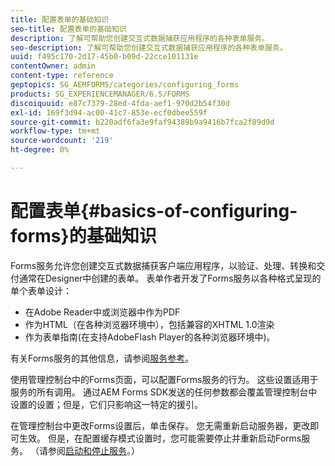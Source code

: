 ```yaml
---
title: 配置表单的基础知识
seo-title: 配置表单的基础知识
description: 了解可帮助您创建交互式数据捕获应用程序的各种表单服务。
seo-description: 了解可帮助您创建交互式数据捕获应用程序的各种表单服务。
uuid: f495c170-2d17-45b0-b09d-22cce101131e
contentOwner: admin
content-type: reference
geptopics: SG_AEMFORMS/categories/configuring_forms
products: SG_EXPERIENCEMANAGER/6.5/FORMS
discoiquuid: e87c7379-28ed-4fda-aef1-970d2b54f30d
exl-id: 169f3d94-ac00-41c7-853e-ecf0dbee559f
source-git-commit: b220adf6fa3e9faf94389b9a9416b7fca2f89d9d
workflow-type: tm+mt
source-wordcount: '219'
ht-degree: 0%

---
```


# 配置表单{#basics-of-configuring-forms}的基础知识

Forms服务允许您创建交互式数据捕获客户端应用程序，以验证、处理、转换和交付通常在Designer中创建的表单。 表单作者开发了Forms服务以各种格式呈现的单个表单设计：

* 在Adobe Reader中或浏览器中作为PDF
* 作为HTML（在各种浏览器环境中），包括兼容的XHTML 1.0渲染
* 作为表单指南(在支持AdobeFlash Player的各种浏览器环境中)。

有关Forms服务的其他信息，请参阅[服务参考](https://www.adobe.com/go/learn_aemforms_services_63)。

使用管理控制台中的Forms页面，可以配置Forms服务的行为。 这些设置适用于服务的所有调用。 通过AEM Forms SDK发送的任何参数都会覆盖管理控制台中设置的设置；但是，它们只影响这一特定的援引。

在管理控制台中更改Forms设置后，单击保存。 您无需重新启动服务器，更改即可生效。 但是，在配置缓存模式设置时，您可能需要停止并重新启动Forms服务。 （请参阅[启动和停止服务](/help/forms/using/admin-help/starting-stopping-services.md#starting-and-stopping-services)。）
